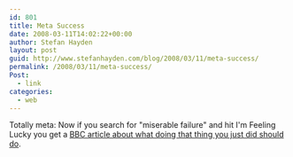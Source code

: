 ```yaml
---
id: 801
title: Meta Success
date: 2008-03-11T14:02:22+00:00
author: Stefan Hayden
layout: post
guid: http://www.stefanhayden.com/blog/2008/03/11/meta-success/
permalink: /2008/03/11/meta-success/
Post:
  - link
categories:
  - web
---
```

Totally meta: Now if you search for "miserable failure" and hit I'm Feeling Lucky you get a <a href="http://news.bbc.co.uk/2/hi/americas/3298443.stm">BBC article about what doing that thing you just did should do</a>.